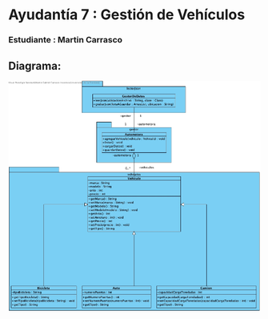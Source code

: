 # Ayudantía 7 : Gestión de Vehículos
### Estudiante : Martin Carrasco

## Diagrama: 

![Diagrama de Clases](/uml/gestionUMLfoto.jpg)
